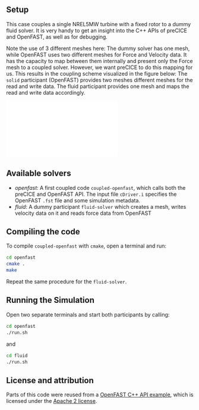 ## Setup

This case couples a single NREL5MW turbine with a fixed rotor to a dummy fluid solver. It is very handy to get an insight into the C++ APIs of preCICE and OpenFAST, as well as for debugging.

Note the use of 3 different meshes here: The dummy solver has one mesh, while OpenFAST uses two different meshes for Force and Velocity data. It has the capacity to map between them internally and present only the Force mesh to a coupled solver. However, we want preCICE to do this mapping for us. This results in the coupling scheme visualized in the figure below: The `solid` participant (OpenFAST) provides two meshes different meshes for the read and write data. The fluid participant provides one mesh and maps the read and write data accordingly.

![Coupling scheme](images/config.pdf)

## Available solvers

- *openfast*: A first coupled code `coupled-openfast`, which calls both the preCICE and OpenFAST API. The input file `cDriver.i` specifies the OpenFAST `.fst` file and some simulation metadata.
- *fluid*: A dummy participant `fluid-solver` which creates a mesh, writes velocity data on it and reads force data from OpenFAST

## Compiling the code

To compile `coupled-openfast` with `cmake`, open a terminal and run:

```bash
cd openfast
cmake .
make
```

Repeat the same procedure for the `fluid-solver`.

## Running the Simulation

Open two separate terminals and start both participants by calling:

```bash
cd openfast
./run.sh
```

and

```bash
cd fluid
./run.sh
```

## License and attribution

Parts of this code were reused from a [OpenFAST C++ API example](https://github.com/OpenFAST/openfast/tree/v3.5.0/glue-codes/openfast-cpp/src/FAST_Prog.cpp), which is licensed under the [Apache 2 license](https://github.com/LeonardWilleke/openfast-adapter/thirdparty/LICENSE.txt).
